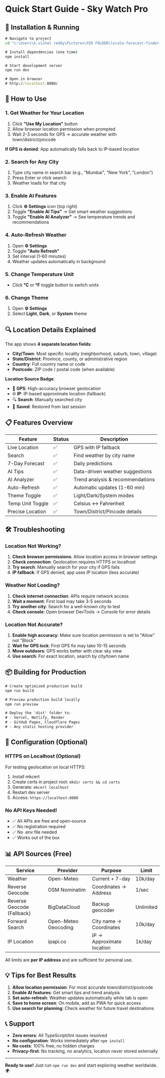 # Quick Start Guide - Sky Watch Pro

## 🚀 Installation & Running

```cmd
# Navigate to project
cd "c:\Users\k.vishal reddy\Pictures\FED FOLDER\locale-forecast-finder-main\locale-forecast-finder-main"

# Install dependencies (one time)
npm install

# Start development server
npm run dev

# Open in browser
# http://localhost:8080/
```

## 🎯 How to Use

### 1. Get Weather for Your Location
1. Click **"Use My Location"** button
2. Allow browser location permission when prompted
3. Wait 2-3 seconds for GPS → accurate weather with town/district/pincode

**If GPS is denied**: App automatically falls back to IP-based location

### 2. Search for Any City
1. Type city name in search bar (e.g., "Mumbai", "New York", "London")
2. Press Enter or click search
3. Weather loads for that city

### 3. Enable AI Features
1. Click **⚙️ Settings** icon (top right)
2. Toggle **"Enable AI Tips"** → Get smart weather suggestions
3. Toggle **"Enable AI Analyzer"** → See temperature trends and recommendations

### 4. Auto-Refresh Weather
1. Open **⚙️ Settings**
2. Toggle **"Auto Refresh"**
3. Set interval (1-60 minutes)
4. Weather updates automatically in background

### 5. Change Temperature Unit
- Click **°C** or **°F** toggle button to switch units

### 6. Change Theme
1. Open **⚙️ Settings**
2. Select **Light**, **Dark**, or **System** theme

## 🔍 Location Details Explained

The app shows **4 separate location fields**:
- **City/Town**: Most specific locality (neighborhood, suburb, town, village)
- **State/District**: Province, county, or administrative region
- **Country**: Full country name or code
- **Postcode**: ZIP code / postal code (when available)

**Location Source Badge**:
- 🎯 **GPS**: High-accuracy browser geolocation
- 🌐 **IP**: IP-based approximate location (fallback)
- 🔍 **Search**: Manually searched city
- 💾 **Saved**: Restored from last session

## 📋 Features Overview

| Feature | Status | Description |
|---------|--------|-------------|
| Live Location | ✅ | GPS with IP fallback |
| Search | ✅ | Find weather by city name |
| 7-Day Forecast | ✅ | Daily predictions |
| AI Tips | ✅ | Data-driven weather suggestions |
| AI Analyzer | ✅ | Trend analysis & recommendations |
| Auto-Refresh | ✅ | Automatic updates (1-60 min) |
| Theme Toggle | ✅ | Light/Dark/System modes |
| Temp Unit Toggle | ✅ | Celsius ↔ Fahrenheit |
| Precise Location | ✅ | Town/District/Pincode details |

## 🛠️ Troubleshooting

### Location Not Working?
1. **Check browser permissions**: Allow location access in browser settings
2. **Check connection**: Geolocation requires HTTPS or localhost
3. **Try search**: Manually search for your city if GPS fails
4. **IP fallback**: If GPS denied, app uses IP location (less accurate)

### Weather Not Loading?
1. **Check internet connection**: APIs require network access
2. **Wait a moment**: First load may take 3-5 seconds
3. **Try another city**: Search for a well-known city to test
4. **Check console**: Open browser DevTools → Console for error details

### Location Not Accurate?
1. **Enable high accuracy**: Make sure location permission is set to "Allow" not "Block"
2. **Wait for GPS lock**: First GPS fix may take 10-15 seconds
3. **Move outdoors**: GPS works better with clear sky view
4. **Use search**: For exact location, search by city/town name

## 📦 Building for Production

```cmd
# Create optimized production build
npm run build

# Preview production build locally
npm run preview

# Deploy the 'dist' folder to:
# - Vercel, Netlify, Render
# - GitHub Pages, Cloudflare Pages
# - Any static hosting provider
```

## 🔧 Configuration (Optional)

### HTTPS on Localhost (Optional)
For testing geolocation on local HTTPS:
1. Install mkcert
2. Create certs in project root: `mkdir certs && cd certs`
3. Generate: `mkcert localhost`
4. Restart dev server
5. Access: `https://localhost:8080`

### No API Keys Needed!
- ✅ All APIs are free and open-source
- ✅ No registration required
- ✅ No .env file needed
- ✅ Works out of the box

## 📊 API Sources (Free)

| Service | Provider | Purpose | Limit |
|---------|----------|---------|-------|
| Weather | Open-Meteo | Current + 7-day | 10k/day |
| Reverse Geocode | OSM Nominatim | Coordinates → Address | 1/sec |
| Reverse Geocode (Fallback) | BigDataCloud | Backup geocoder | Unlimited |
| Forward Search | Open-Meteo Geocoding | City name → Coordinates | 10k/day |
| IP Location | ipapi.co | IP → Approximate location | 1k/day |

All limits are **per IP address** and are sufficient for personal use.

## 💡 Tips for Best Results

1. **Allow location permission**: For most accurate town/district/postcode
2. **Enable AI features**: Get smart tips and trend analysis
3. **Set auto-refresh**: Weather updates automatically while tab is open
4. **Save to home screen**: On mobile, add as PWA for quick access
5. **Use search for planning**: Check weather for future travel destinations

## 📞 Support

- **Zero errors**: All TypeScript/lint issues resolved
- **No configuration**: Works immediately after `npm install`
- **No costs**: 100% free, no hidden charges
- **Privacy-first**: No tracking, no analytics, location never stored externally

---
**Ready to use!** Just run `npm run dev` and start exploring weather worldwide. 🌍
